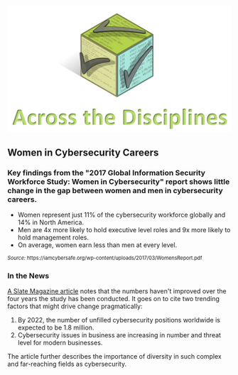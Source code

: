 

<figure class="snippetimg" style="margin: 0 auto;width:100%">
  <img src=".guides/img/Discintro.PNG">
  
## Women in Cybersecurity Careers

### Key findings from the "2017 Global Information Security Workforce Study: Women in Cybersecurity" report shows little change in the gap between women and men in cybersecurity careers.  

- Women represent just 11% of the cybersecurity workforce globally and 14% in North America.
- Men are 4x more likely to hold executive level roles and 9x more likely to hold management roles.
- On average, women earn less than men at every level.

<figcaption style="font-size: 0.8em; text-align: left;"> <i>Source:</i> https://iamcybersafe.org/wp-content/uploads/2017/03/WomensReport.pdf</i> 
</figcaption> 


### In the News
[A Slate Magazine article](http://www.slate.com/articles/technology/future_tense/2017/03/a_new_study_suggests_the_cybersecurity_gender_gap_isn_t_getting_better.html) notes that the numbers haven't improved over the four years the study has been conducted.  It goes on to cite two trending factors that might drive change pragmatically: 
1. By 2022, the number of unfilled cybersecurity positions worldwide is expected to be 1.8 million.
1. Cybersecurity issues in business are increasing in number and threat level for modern businesses. 

The article further describes the importance of diversity in such complex and far-reaching fields as cybersecurity.

